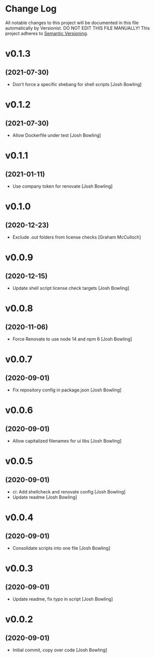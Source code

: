 # Change Log

All notable changes to this project will be documented in this file
automatically by Versionist. DO NOT EDIT THIS FILE MANUALLY!
This project adheres to [Semantic Versioning](http://semver.org/).

# v0.1.3
## (2021-07-30)

* Don't force a specific shebang for shell scripts [Josh Bowling]

# v0.1.2
## (2021-07-30)

* Allow Dockerfile under test [Josh Bowling]

# v0.1.1
## (2021-01-11)

* Use company token for renovate [Josh Bowling]

# v0.1.0
## (2020-12-23)

* Exclude .out folders from license checks [Graham McCulloch]

# v0.0.9
## (2020-12-15)

* Update shell script license check targets [Josh Bowling]

# v0.0.8
## (2020-11-06)

* Force Renovate to use node 14 and npm 6 [Josh Bowling]

# v0.0.7
## (2020-09-01)

* Fix repository config in package.json [Josh Bowling]

# v0.0.6
## (2020-09-01)

* Allow capitalized filenames for ui libs [Josh Bowling]

# v0.0.5
## (2020-09-01)

* ci: Add shellcheck and renovate config [Josh Bowling]
* Update readme [Josh Bowling]

# v0.0.4
## (2020-09-01)

* Consolidate scripts into one file [Josh Bowling]

# v0.0.3
## (2020-09-01)

* Update readme, fix typo in script [Josh Bowling]

# v0.0.2
## (2020-09-01)

* Initial commit, copy over code [Josh Bowling]

